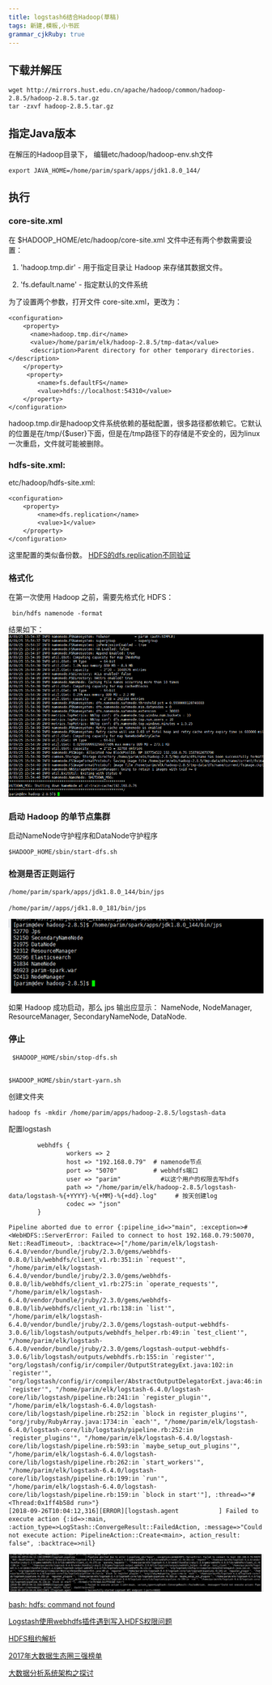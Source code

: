 ```yaml
---
title: logstash6结合Hadoop(草稿)
tags: 新建,模板,小书匠
grammar_cjkRuby: true
---
```

## 下载并解压
```
wget http://mirrors.hust.edu.cn/apache/hadoop/common/hadoop-2.8.5/hadoop-2.8.5.tar.gz
tar -zxvf hadoop-2.8.5.tar.gz
```

## 指定Java版本

在解压的Hadoop目录下， 编辑etc/hadoop/hadoop-env.sh文件

```
export JAVA_HOME=/home/parim/spark/apps/jdk1.8.0_144/
```
## 执行
### core-site.xml
在 $HADOOP_HOME/etc/hadoop/core-site.xml 文件中还有两个参数需要设置：


1. 'hadoop.tmp.dir' - 用于指定目录让 Hadoop 来存储其数据文件。

2. 'fs.default.name' - 指定默认的文件系统


为了设置两个参数，打开文件 core-site.xml，更改为：
```
<configuration>
    <property>
      <name>hadoop.tmp.dir</name>
      <value>/home/parim/elk/hadoop-2.8.5/tmp-data</value>
      <description>Parent directory for other temporary directories.</description>
    </property>
     <property>
        <name>fs.defaultFS</name>
        <value>hdfs://localhost:54310</value>
    </property>
</configuration>
```

hadoop.tmp.dir是hadoop文件系统依赖的基础配置，很多路径都依赖它。它默认的位置是在/tmp/{$user}下面，但是在/tmp路径下的存储是不安全的，因为linux一次重启，文件就可能被删除。

### hdfs-site.xml:
etc/hadoop/hdfs-site.xml:
```
<configuration>
    <property>
        <name>dfs.replication</name>
        <value>1</value>
    </property>
</configuration>

```
这里配置的类似备份数。
[HDFS的dfs.replication不同验证](https://www.cnblogs.com/felixzh/p/8258313.html)


### 格式化

在第一次使用 Hadoop 之前，需要先格式化 HDFS：
```
 bin/hdfs namenode -format
```
结果如下：
![enter description here](./images/1537862406151.png)




### 启动 Hadoop 的单节点集群
 启动NameNode守护程序和DataNode守护程序
```
$HADOOP_HOME/sbin/start-dfs.sh
```


### 检测是否正则运行
```
/home/parim/spark/apps/jdk1.8.0_144/bin/jps

/home/parim//apps/jdk1.8.0_181/bin/jps
```
![enter description here](./images/1537866218599.png)

如果 Hadoop 成功启动，那么 jps 输出应显示： NameNode, NodeManager, ResourceManager, SecondaryNameNode, DataNode.


### 停止
```
 $HADOOP_HOME/sbin/stop-dfs.sh
```
## 

```
$HADOOP_HOME/sbin/start-yarn.sh
```


创建文件夹
```
hadoop fs -mkdir /home/parim/apps/hadoop-2.8.5/logstash-data
```


配置logstash


```
        webhdfs {
                workers => 2
                host => "192.168.0.79"  # namenode节点
                port => "5070"          # webhdfs端口
                user => "parim"           #以这个用户的权限去写hdfs
                path => "/home/parim/elk/hadoop-2.8.5/logstash-data/logstash-%{+YYYY}-%{+MM}-%{+dd}.log"     # 按天创建log
                codec => "json"
        }
```


```
Pipeline aborted due to error {:pipeline_id=>"main", :exception=>#<WebHDFS::ServerError: Failed to connect to host 192.168.0.79:50070, Net::ReadTimeout>, :backtrace=>["/home/parim/elk/logstash-6.4.0/vendor/bundle/jruby/2.3.0/gems/webhdfs-0.8.0/lib/webhdfs/client_v1.rb:351:in `request'", "/home/parim/elk/logstash-6.4.0/vendor/bundle/jruby/2.3.0/gems/webhdfs-0.8.0/lib/webhdfs/client_v1.rb:275:in `operate_requests'", "/home/parim/elk/logstash-6.4.0/vendor/bundle/jruby/2.3.0/gems/webhdfs-0.8.0/lib/webhdfs/client_v1.rb:138:in `list'", "/home/parim/elk/logstash-6.4.0/vendor/bundle/jruby/2.3.0/gems/logstash-output-webhdfs-3.0.6/lib/logstash/outputs/webhdfs_helper.rb:49:in `test_client'", "/home/parim/elk/logstash-6.4.0/vendor/bundle/jruby/2.3.0/gems/logstash-output-webhdfs-3.0.6/lib/logstash/outputs/webhdfs.rb:155:in `register'", "org/logstash/config/ir/compiler/OutputStrategyExt.java:102:in `register'", "org/logstash/config/ir/compiler/AbstractOutputDelegatorExt.java:46:in `register'", "/home/parim/elk/logstash-6.4.0/logstash-core/lib/logstash/pipeline.rb:241:in `register_plugin'", "/home/parim/elk/logstash-6.4.0/logstash-core/lib/logstash/pipeline.rb:252:in `block in register_plugins'", "org/jruby/RubyArray.java:1734:in `each'", "/home/parim/elk/logstash-6.4.0/logstash-core/lib/logstash/pipeline.rb:252:in `register_plugins'", "/home/parim/elk/logstash-6.4.0/logstash-core/lib/logstash/pipeline.rb:593:in `maybe_setup_out_plugins'", "/home/parim/elk/logstash-6.4.0/logstash-core/lib/logstash/pipeline.rb:262:in `start_workers'", "/home/parim/elk/logstash-6.4.0/logstash-core/lib/logstash/pipeline.rb:199:in `run'", "/home/parim/elk/logstash-6.4.0/logstash-core/lib/logstash/pipeline.rb:159:in `block in start'"], :thread=>"#<Thread:0x1ff4b58d run>"}
[2018-09-26T10:04:12,316][ERROR][logstash.agent           ] Failed to execute action {:id=>:main, :action_type=>LogStash::ConvergeResult::FailedAction, :message=>"Could not execute action: PipelineAction::Create<main>, action_result: false", :backtrace=>nil}

```
![enter description here](./images/1537928473504.png)


[bash: hdfs: command not found](https://blog.csdn.net/a295277302/article/details/72861845)

[Logstash使用webhdfs插件遇到写入HDFS权限问题](https://blog.csdn.net/weixin_40163498/article/details/80413216)


[HDFS租约解析](http://bigdatadecode.club/HDFS%E7%A7%9F%E7%BA%A6%E8%A7%A3%E6%9E%90.html)

[2017年大数据生态圈三强榜单](http://www.sohu.com/a/133828001_464033)

[大数据分析系统架构之探讨](https://www.kancloud.cn/nieguofu973873838/thinkphp_html_js/518228)